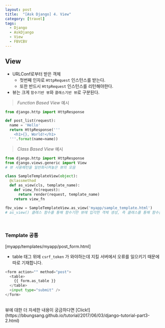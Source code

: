 ```yaml
---
layout: post
title:  "[Ask Django] 4. View"
category: [travel]
tags:
  - Django
  - AskDjango
  - View
  - FBVCBV
---
```


## View
- URLConf로부터 받은 객체
  - 첫번째 인자로 `HttpRequest` 인스턴스를 받는다.
  - 또한 반드시 `HttpRequest` 인스턴스를 리턴해야한다.
- 뷰는 크게 `함수기반 뷰`와 `클래스기반 뷰`로 구분된다.

> *Function Based View* 예시

```python
from django.http import HttpResponse

def post_list(request):
  name = 'Hello'
  return HttpResponse('''
    <h1>{}, World!</h1>
  '''.format(name=name))
```

> *Class Based View* 예시

```python
from django.http import HttpResponse
from django.views.generic import View
# 뷰 사용패턴을 일반화시켜놓은 뷰의 모음

class SampleTemplateView(object):
  @classmethod
  def as_view(cls, template_name):
    def view_fn(request):
      return render(request, template_name)
    return view_fn

fbv_view = SampleTemplateView.as_view('myapp/sample_template.html')
# as_view() 클래스 함수를 통해 함수기반 뷰에 입각한 객체 생성, 즉 클래스를 통해 함수를 호출
```
<br>

### Template 공통
[myapp/templates/myapp/post_form.html]<br>
- table 태그 위에 `csrf_token` 가 와야하는데 지킬 서버에서 오류를 일으키기 때문에 따로 기재합니다.

```python
<form action="" method="post">
  <table>
    {{ form.as_table }}    
  </table>
  <input type="submit" />
</form>
```
<br>
뷰에 대한 더 자세한 내용이 궁금하다면 [Click!](https://bbungsang.github.io/tutorial/2017/06/03/django-tutorial-part3-2.html)

